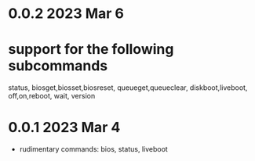# 0.0.2 2023 Mar 6

# support for the following subcommands
  status,
  biosget,biosset,biosreset,
  queueget,queueclear,
  diskboot,liveboot,
  off,on,reboot,
  wait,
  version
# 0.0.1 2023 Mar 4

* rudimentary commands: bios, status, liveboot

